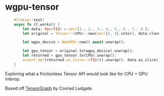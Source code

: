 # wgpu-tensor

```rust
    #[tokio::test]
    async fn it_works() {
        let data: Vec<f32> = vec![1., 2., 3., 4., 5., 6., 7., 8.];
        let original = Tensor::<CPU>::new(vec![2, 4].into(), data.clone()).unwrap();

        let wgpu_device = WebGPU::new().await.unwrap();

        let gpu_tensor = original.to(wgpu_device).unwrap();
        let returned = gpu_tensor.to(CPU).unwrap();
        assert_eq!(returned.as_slice::<f32>().unwrap(), data.as_slice());
    }
```

Exploring what a frictionless Tensor API would look like for CPU + GPU interop.

Based off [TensorGraph](https://github.com/conradludgate/tensorgraph) by Conrad Ludgate.
